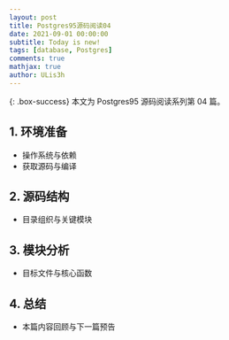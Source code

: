 ```yaml
---
layout: post
title: Postgres95源码阅读04
date: 2021-09-01 00:00:00
subtitle: Today is new!
tags: [database, Postgres]
comments: true
mathjax: true
author: ULis3h
---
```


{: .box-success}
本文为 Postgres95 源码阅读系列第 04 篇。

## 1. 环境准备
- 操作系统与依赖
- 获取源码与编译

## 2. 源码结构
- 目录组织与关键模块

## 3. 模块分析
- 目标文件与核心函数

## 4. 总结
- 本篇内容回顾与下一篇预告